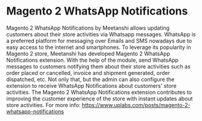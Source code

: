 # Magento 2 WhatsApp Notifications
Magento 2 WhatsApp Notifications by Meetanshi allows updating customers about their store activities via Whatsapp messages.
WhatsApp is a preferred platform for messaging over Emails and SMS nowadays due to easy access to the internet and smartphones. To leverage its popularity in Magento 2 store, Meetanshi has developed Magento 2 WhatsApp Notifications extension.
With the help of the module, send WhatsApp messages to customers notifying them about their store activities such as order placed or cancelled, invoice and shipment generated, order dispatched, etc. Not only that, but the admin can also configure the extension to receive WhatsApp Notifications about customers' store activities.
The Magento 2 WhatsApp Notifications extension contributes to improving the customer experience of the store with instant updates about store activities. 
For more info: https://www.uplabs.com/posts/magento-2-whatsapp-notifications
 


